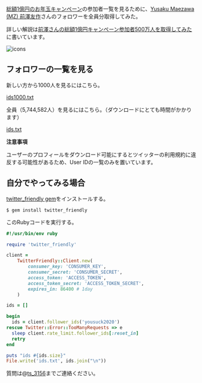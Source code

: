[総額1億円のお年玉キャンペーン](https://twitter.com/yousuck2020/status/1081544630754103296)の参加者一覧を見るために、[Yusaku Maezawa (MZ) 前澤友作](https://twitter.com/yousuck2020)さんのフォロワーを全員分取得してみた。

詳しい解説は[前澤さんの総額1億円キャンペーン参加者500万人を取得してみた](https://qiita.com/ts-3156/items/a4dead496520a7dc8933)に書いています。

![icons](https://ts-3156.github.io/yousuck_followers/icons.gif)

## フォロワーの一覧を見る

新しい方から1000人を見るにはこちら。

[ids1000.txt](https://github.com/ts-3156/yousuck_followers/blob/master/ids1000.txt)

全員（5,744,582人）を見るにはこちら。（ダウンロードにとても時間がかかります）

[ids.txt](https://github.com/ts-3156/yousuck_followers/blob/master/ids.txt)

**注意事項**

ユーザーのプロフィールをダウンロード可能にするとツイッターの利用規約に違反する可能性があるため、User IDの一覧のみを置いています。

## 自分でやってみる場合

[twitter_friendly gem](https://github.com/ts-3156/twitter_friendly)をインストールする。

```
$ gem install twitter_friendly
```

このRubyコードを実行する。

```ruby
#!/usr/bin/env ruby

require 'twitter_friendly'

client =
    TwitterFriendly::Client.new(
        consumer_key: 'CONSUMER_KEY',
        consumer_secret: 'CONSUMER_SECRET',
        access_token: 'ACCESS_TOKEN',
        access_token_secret: 'ACCESS_TOKEN_SECRET',
        expires_in: 86400 # 1day
    )

ids = []

begin
  ids = client.follower_ids('yousuck2020')
rescue Twitter::Error::TooManyRequests => e
  sleep client.rate_limit.follower_ids[:reset_in]
  retry
end

puts "ids #{ids.size}"
File.write('ids.txt', ids.join("\n"))
```

質問は@[ts_3156](https://twitter.com/ts_3156)までご連絡ください。

